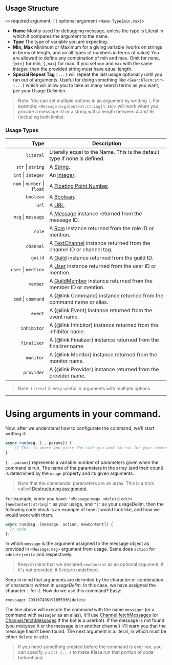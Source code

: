 ## Usage Structure

`<>` required argument, `[]` optional argument `<Name:Type{min,max}>`

- **Name** Mostly used for debugging message, unless the type is Literal in which it compares the argument to the name.
- **Type** The type of variable you are expecting.
- **Min, Max** Minimum or Maximum for a giving variable (works on strings in terms of length, and on all types of numbers in terms of value) You are allowed to define any combination of min and max. Omit for none, `{min}` for min, `{,max}` for max. If you set `min` and `max` with the same integer, then the provided string must have equal length.
- **Special Repeat Tag** `[...]` will repeat the last usage optionally until you run out of arguments. Useful for doing something like `<SearchTerm:str> [...]` which will allow you to take as many search terms as you want, per your Usage Delimiter.

> Note: You can set multiple options in an argument by writting `|`. For example: `<Message:msg|Content:string{4,16}>` will work when you provide a message ID or a string with a length between 4 and 16 (including both limits).

### Usage Types

|                         Type | Description
| ---------------------------: | -----------
|                    `literal` | Literally equal to the Name. This is the default type if none is defined.
|            `str` \| `string` | A [String](https://developer.mozilla.org/en/docs/Web/JavaScript/Reference/Global_Objects/String).
|           `int` \| `integer` | An [Integer](https://en.wikipedia.org/wiki/Integer).
| `num` \| `number` \| `float` | A [Floating Point Number](https://en.wikipedia.org/wiki/Floating-point_arithmetic).
|                    `boolean` | A [Boolean](https://developer.mozilla.org/en-US/docs/Web/JavaScript/Reference/Global_Objects/Boolean).
|                        `url` | A [URL](https://en.wikipedia.org/wiki/URL).
|           `msg` \| `message` | A [Message](https://discord.js.org/#/docs/main/master/class/Message) instance returned from the message ID.
|                       `role` | A [Role](https://discord.js.org/#/docs/main/master/class/Role) instance returned from the role ID or mention.
|                    `channel` | A [TextChannel](https://discord.js.org/#/docs/main/master/class/TextChannel) instance returned from the channel ID or channel tag.
|                      `guild` | A [Guild](https://discord.js.org/#/docs/main/master/class/Guild) instance returned from the guild ID.
|          `user` \| `mention` | A [User](https://discord.js.org/#/docs/main/master/class/User) instance returned from the user ID or mention.
|                     `member` | A [GuildMember](https://discord.js.org/#/docs/main/master/class/GuildMember) instance returned from the member ID or mention.
|           `cmd` \| `command` | A {@link Command} instance returned from the command name or alias.
|                      `event` | A {@link Event} instance returned from the event name.
|                  `inhibitor` | A {@link Inhibitor} instance returned from the inhibitor name.
|                  `finalizer` | A {@link Finalizer} instance returned from the finalizer name.
|                    `monitor` | A {@link Monitor} instance returned from the monitor name.
|                   `provider` | A {@link Provider} instance returned from the provider name.

> Note: `Literal` is very useful in arguments with multiple options.

___

# Using arguments in your command.

Now, after we understand how to configurate the command, we'll start writting it:

```javascript
async run(msg, [...params]) {
	// This is where you place the code you want to run for your command
}
```

`[...params]` represents a variable number of parameters given when the command is run. The name of the parameters in the array (and their count) is determined by the `usage` property and its given arguments.

> Note that the commands' parameters are an array. This is a trick called [Destructuring assignment](https://developer.mozilla.org/en/docs/Web/JavaScript/Reference/Operators/Destructuring_assignment).

For example, when you have: `"<Message:msg> <delete|edit> [newContent:string]"` as your usage, and `"|"` as your usageDelim, then the following code block is an example of how it would look like, and how we would work with them.

```javascript
async run(msg, [message, action, newContent]) {
  // code
};
```

In which `message` is the argument assigned to the message object as provided in `<Message:msg>` argument from usage. Same does `action` for `<delete|edit>` and respectively.

> Keep in mind that we declared `newContent` as an optional argument, if it's not provided, it'll return undefined.

Keep in mind that arguments are delimited by the character or combination of characters written in *usageDelim*. In this case, we have assigned the character `|` for it. How do we use this command? Easy:

`+messager 293107496191655936|delete`

The line above will execute the command with the name `messager` (or a command with `messager` as an alias), it'll use [Channel.fetchMessages](https://discord.js.org/#/docs/main/stable/class/TextChannel?scrollTo=fetchMessage) (or [Channel.fetchMessages](https://discord.js.org/#/docs/main/stable/class/TextChannel?scrollTo=fetchMessages) if the bot is a userbot). If the message is not found (you mistyped it or the message is in another channel) it'll warn you that the message hasn't been found. The next argument is a literal, in which must be either `delete` or `edit`.

> If you need something created before the command is ever ran, you can specify `init() {...}` to make Klasa run that portion of code beforehand.
